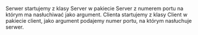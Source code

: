 Serwer startujemy z klasy Server w pakiecie Server z numerem portu na którym ma nasłuchiwać jako argument.
Clienta startujemy z klasy Client w pakiecie client, jako  argument podajemy numer portu, na którym nasłuchuje serwer.

